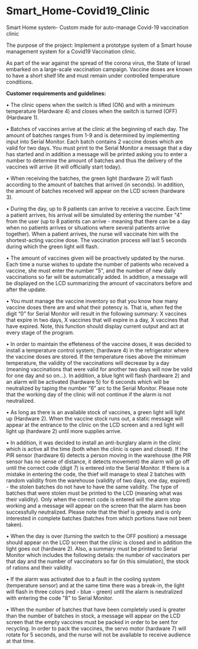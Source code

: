 # Smart_Home-Covid19_Clinic
Smart Home system- Custom made for auto-manage Covid-19 vaccination clinic

The purpose of the project:
Implement a prototype system of a Smart house management system for a Covid19 Vaccination clinic.  
  
As part of the war against the spread of the corona virus, the State of Israel embarked on a large-scale vaccination campaign. Vaccine doses are known to have a short shelf life and must remain under controlled temperature conditions.  
  
**Customer requirements and guidelines:**  
  
•	The clinic opens when the switch is lifted (ON) and with a minimum temperature (Hardware 4) and closes when the switch is turned (OFF) (Hardware 1).  
  
•	Batches of vaccines arrive at the clinic at the beginning of each day. The amount of batches ranges from 1-9 and is determined by implementing input into Serial Monitor. Each batch contains 2 vaccine doses which are valid for two days. You must print to the Serial Monitor a message that a day has started and in addition a message will be printed asking you to enter a number to determine the amount of batches and thus the delivery of the vaccines will arrive (it will officially start today).  
  
•	When receiving the batches, the green light (hardware 2) will flash according to the amount of batches that arrived (in seconds). In addition, the amount of batches received will appear on the LCD screen (hardware 3).  
  
•	During the day, up to 8 patients can arrive to receive a vaccine. Each time a patient arrives, his arrival will be simulated by entering the number "4" from the user (up to 8 patients can arrive - meaning that there can be a day when no patients arrives or situations where several patients arrive together). When a patient arrives, the nurse will vaccinate him with the shortest-acting vaccine dose. The vaccination process will last 5 seconds during which the green light will flash.  
  
•	The amount of vaccines given will be proactively updated by the nurse. Each time a nurse wishes to update the number of patients who received a vaccine, she must enter the number "5", and the number of new daily vaccinations so far will be automatically added. In addition, a message will be displayed on the LCD summarizing the amount of vaccinators before and after the update.  
  
•	You must manage the vaccine inventory so that you know how many vaccine doses there are and what their potency is. That is, when fed the digit “0” for Serial Monitor will result in the following summary: X vaccines that expire in two days, X vaccines that will expire in a day, X vaccines that have expired. Note, this function should display current output and act at every stage of the program.  
  
•	In order to maintain the effeteness of the vaccine doses, it was decided to install a temperature control system; (hardware 4) in the refrigerator where the vaccine doses are stored. If the temperature rises above the minimum temperature, the validity of the vaccinations will decrease by a day (meaning vaccinations that were valid for another two days will now be valid for one day and so on...). In addition, a blue light will flash (hardware 2) and an alarm will be activated (hardware 5) for 6 seconds which will be neutralized by taping the number “6” arc to the Serial Monitor. Please note that the working day of the clinic will not continue if the alarm is not neutralized.  
  
•	As long as there is an available stock of vaccines, a green light will light up (Hardware 2). When the vaccine stock runs out, a static message will appear at the entrance to the clinic on the LCD screen and a red light will light up (hardware 2) until more supplies arrive.  
  
•	In addition, it was decided to install an anti-burglary alarm in the clinic which is active all the time (both when the clinic is open and closed). If the PIR sensor (hardware 6) detects a person moving in the warehouse (the PIR sensor has no sense of distance, it detects movement) the alarm will go off until the correct code (digit 7) is entered into the Serial Monitor. If there is a mistake in entering the code, the thief will manage to steal 2 batches with random validity from the warehouse (validity of two days, one day, expired) - the stolen batches do not have to have the same validity. The type of batches that were stolen must be printed to the LCD (meaning what was their validity). Only when the correct code is entered will the alarm stop working and a message will appear on the screen that the alarm has been successfully neutralized. Please note that the thief is greedy and is only interested in complete batches (batches from which portions have not been taken).  
  
•	When the day is over (turning the switch to the OFF position) a message should appear on the LCD screen that the clinic is closed and in addition the light goes out (hardware 2). Also, a summary must be printed to Serial Monitor which includes the following details: the number of vaccinators per that day and the number of vaccinators so far (in this simulation), the stock of rations and their validity.  
  
•	If the alarm was activated due to a fault in the cooling system (temperature sensor) and at the same time there was a break-in, the light will flash in three colors (red - blue - green) until the alarm is neutralized with entering the code "8" to Serial Monitor.  
  
•	When the number of batches that have been completely used is greater than the number of batches in stock, a message will appear on the LCD screen that the empty vaccines must be packed in order to be sent for recycling. In order to pack the vaccines, the servo motor (hardware 7) will rotate for 5 seconds, and the nurse will not be available to receive audience at that time.  

